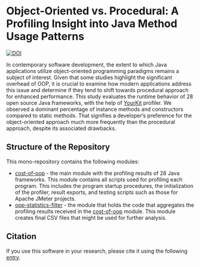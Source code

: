 # Object-Oriented vs. Procedural: A Profiling Insight into Java Method Usage Patterns

[![DOI](https://zenodo.org/badge/785611469.svg)](https://zenodo.org/doi/10.5281/zenodo.11060929)

In contemporary software development, the extent to which Java applications
utilize object-oriented programming paradigms remains a subject of interest.
Given that some studies highlight the significant overhead of OOP, it is crucial
to examine how modern applications address this issue and determine if they tend
to shift towards procedural approach for enhanced performance. This study
evaluates the runtime behavior of 28 open source Java frameworks, with the help
of [YourKit](https://www.yourkit.com) profiler. We observed a dominant
percentage of instance methods and constructors compared to static methods. That
signifies a developer’s preference for the object-oriented approach much more
frequently than the procedural approach, despite its associated drawbacks.

## Structure of the Repository

This mono-repository contains the following modules:

- [cost-of-oop](cost-of-oop/README.md) - the main module with the profiling
  results of 28 Java frameworks. This module contains all scripts used for
  profiling each program. This includes the program startup procedures, the
  initialization of the profiler, result exports, and testing scripts such as
  those for Apache JMeter projects.
- [oop-statistics-filter](oop-statistics-filter/README.md) - the module that
  holds the code that aggregates the profiling results received in the
  [cost-of-oop](cost-of-oop/README.md) module. This module creates final CSV
  files that might be used for further analysis.

## Citation

If you use this software in your research, please cite it using the following
[entry](CITATION.cff).
